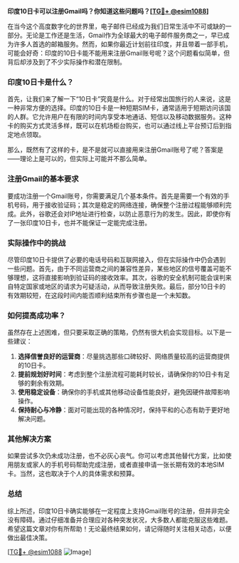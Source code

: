 **印度10日卡可以注册Gmail吗？你知道这些问题吗？[[TG💪+ @esim1088](https://t.me/s/esim1088)]**

在当今这个高度数字化的世界里，电子邮件已经成为我们日常生活中不可或缺的一部分。无论是工作还是生活，Gmail作为全球最大的电子邮件服务商之一，早已成为许多人首选的邮箱服务。然而，如果你最近计划前往印度，并且带着一部手机，可能会好奇：印度的10日卡能不能用来注册Gmail账号呢？这个问题看似简单，但背后却涉及到了不少实际操作和潜在限制。

### 印度10日卡是什么？

首先，让我们来了解一下“10日卡”究竟是什么。对于经常出国旅行的人来说，这是一种非常方便的选择。印度的10日卡是一种短期SIM卡，通常适用于短期访问该国的人群。它允许用户在有限的时间内享受本地通话、短信以及移动数据服务。这种卡的购买方式灵活多样，既可以在机场柜台购买，也可以通过线上平台预订后到指定地点领取。

那么，既然有了这样的卡，是不是就可以直接用来注册Gmail账号了呢？答案是——理论上是可以的，但实际上可能并不那么简单。

### 注册Gmail的基本要求

要成功注册一个Gmail账号，你需要满足几个基本条件。首先是需要一个有效的手机号码，用于接收验证码；其次是稳定的网络连接，确保整个注册过程能够顺利完成。此外，谷歌还会对IP地址进行检查，以防止恶意行为的发生。因此，即使你有了一张印度10日卡，也并不能保证一定能完成注册。

### 实际操作中的挑战

尽管印度10日卡提供了必要的电话号码和互联网接入，但在实际操作中仍会遇到一些问题。首先，由于不同运营商之间的兼容性差异，某些地区的信号覆盖可能不够理想，这将直接影响到验证码的接收效率。其次，谷歌的安全机制可能会误判来自特定国家或地区的请求为可疑活动，从而导致注册失败。最后，部分10日卡的有效期较短，在这段时间内能否顺利结束所有步骤也是一个未知数。

### 如何提高成功率？

虽然存在上述困难，但只要采取正确的策略，仍然有很大机会实现目标。以下是一些建议：

1. **选择信誉良好的运营商**：尽量挑选那些口碑较好、网络质量较高的运营商提供的10日卡。
2. **提前规划好时间**：考虑到整个注册流程可能耗时较长，请确保你的10日卡有足够的剩余有效期。
3. **使用稳定设备**：确保你的手机或其他移动设备性能良好，避免因硬件故障影响操作。
4. **保持耐心与冷静**：面对可能出现的各种情况时，保持平和的心态有助于更好地解决问题。

### 其他解决方案

如果尝试多次仍未成功注册，也不必灰心丧气。你可以考虑其他替代方案，比如使用朋友或家人的手机号码帮助完成注册，或者直接申请一张长期有效的本地SIM卡。当然，这也取决于个人的具体需求和预算。

### 总结

综上所述，印度10日卡确实能够在一定程度上支持Gmail账号的注册，但并非完全没有障碍。通过仔细准备并合理应对各种突发状况，大多数人都能克服这些难题。希望这篇文章对你有所帮助！无论最终结果如何，请记得随时关注相关动态，以便做出最佳决策。

[[TG💪+ @esim1088](https://t.me/s/esim1088) ![Image](https://i.postimg.cc/4NQfJmqS/Snipaste-2025-05-13-00-14-12.png)]